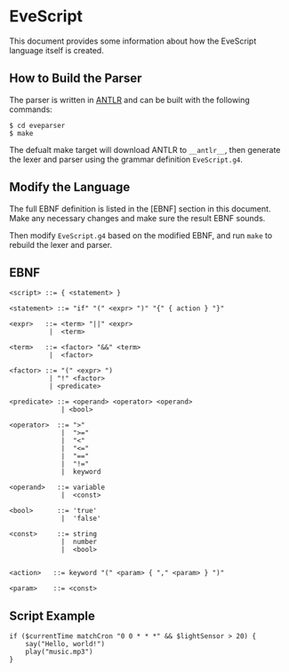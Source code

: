 EveScript
==========

This document provides some information about how the EveScript language itself is created.

## How to Build the Parser


The parser is written in [ANTLR](https://www.antlr.org/) and can be built with the following commands:

```
$ cd eveparser
$ make
```

The defualt make target will download ANTLR to `__antlr__`, then generate the lexer and parser
using the grammar definition `EveScript.g4`.


## Modify the Language

The full EBNF definition is listed in the [EBNF] section in this document.
Make any necessary changes and make sure the result EBNF sounds.

Then modify `EveScript.g4` based on the modified EBNF, and run `make` to rebuild the lexer and parser.


## EBNF


```bnf
<script> ::= { <statement> }

<statement> ::= "if" "(" <expr> ")" "{" { action } "}"

<expr>   ::= <term> "||" <expr>
          |  <term>

<term>   ::= <factor> "&&" <term>
          |  <factor>

<factor> ::= "(" <expr> ")
          | "!" <factor>
          | <predicate>

<predicate> ::= <operand> <operator> <operand>
             | <bool>

<operator>  ::= ">"
             |  ">="
             |  "<"
             |  "<="
             |  "=="
             |  "!="
             |  keyword

<operand>   ::= variable
             |  <const>

<bool>      ::= 'true'
             |  'false'

<const>     ::= string
             |  number
             |  <bool>


<action>   ::= keyword "(" <param> { "," <param> } ")"

<param>    ::= <const>
```


## Script Example

```
if ($currentTime matchCron "0 0 * * *" && $lightSensor > 20) {
    say("Hello, world!")
    play("music.mp3")
}
```
